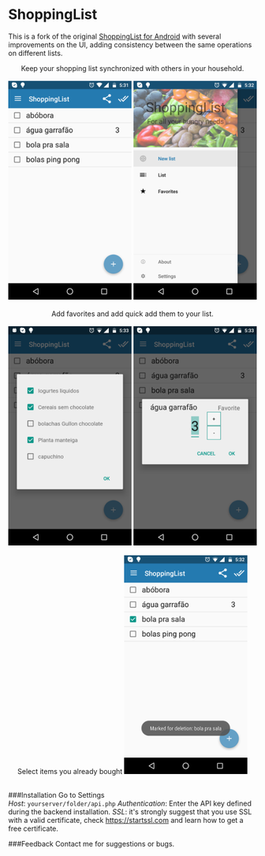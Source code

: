 # ShoppingList 
This is a fork of the original [ShoppingList for Android](https://github.com/GroundApps/ShoppingList/) with several improvements on the UI, adding consistency between the same operations on different lists.

<p align="center">
Keep your shopping list synchronized with others in your household.<br><br>


<img src=screenshots/1.png width=250 />
<img src=screenshots/2.png width=250 /><br><br>
Add favorites and add quick add them to your list.<br><br>
<img src=screenshots/3.png width=250 />
<img src=screenshots/4.png width=250 /><br><br>
Select items you already bought
<img src=screenshots/5.png width=250 /><br><br>
</p>

###Installation
Go to Settings  
*Host*: `yourserver/folder/api.php`
*Authentication*: Enter the API key defined during the backend installation.
*SSL*: it's strongly suggest that you use SSL with a valid certificate, check https://startssl.com and learn how to get a free certificate. 

###Feedback
Contact me for suggestions or bugs.

